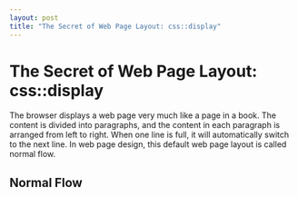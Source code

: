 ```yaml
---
layout: post
title: "The Secret of Web Page Layout: css::display"
---
```


# The Secret of Web Page Layout: css::display

The browser displays a web page very much like a page in a book. The content is divided into paragraphs, and the content in each paragraph is arranged from left to right. When one line is full, it will automatically switch to the next line. In web page design, this default web page layout is called normal flow.

## Normal Flow

